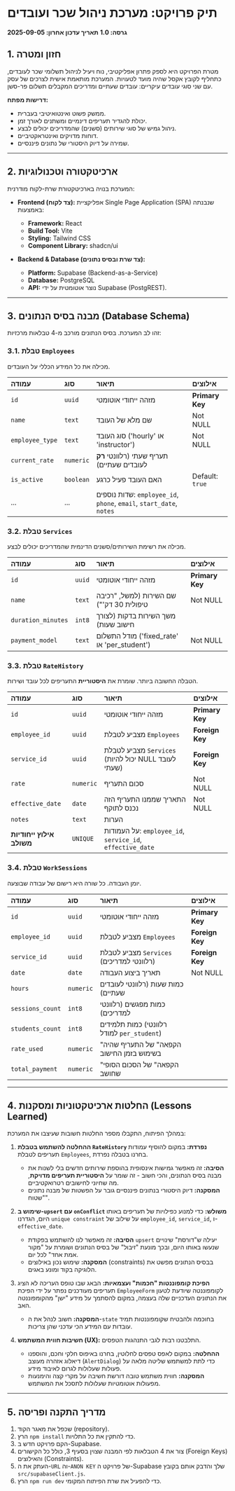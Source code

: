 # תיק פרויקט: מערכת ניהול שכר ועובדים

**גרסה: 1.0**
**תאריך עדכון אחרון: 2025-09-05**

## 1. חזון ומטרה

מטרת הפרויקט היא לספק פתרון אפליקטיבי, נוח ויעיל לניהול תשלומי שכר לעובדים, כתחליף לקובץ אקסל שהיה מועד לטעויות. המערכת מותאמת אישית לצרכים של עסק עם שני סוגי עובדים עיקריים: עובדים שעתיים ומדריכים המקבלים תשלום פר-סשן.

**דרישות מפתח:**
- ממשק פשוט ואינטואיטיבי בעברית.
- יכולת להגדיר תעריפים דינמיים ומשתנים לאורך זמן.
- ניהול גמיש של סוגי שירותים (סשנים) שהמדריכים יכולים לבצע.
- דוחות מדויקים ואינטראקטיביים.
- שמירה על דיוק היסטורי של נתונים פיננסיים.

---

## 2. ארכיטקטורה וטכנולוגיות

המערכת בנויה בארכיטקטורת שרת-לקוח מודרנית:

*   **Frontend (צד לקוח):** אפליקציית Single Page Application (SPA) שנבנתה באמצעות:
    *   **Framework:** React
    *   **Build Tool:** Vite
    *   **Styling:** Tailwind CSS
    *   **Component Library:** shadcn/ui

*   **Backend & Database (צד שרת ובסיס נתונים):**
    *   **Platform:** Supabase (Backend-as-a-Service)
    *   **Database:** PostgreSQL
    *   **API:** נוצר אוטומטית על ידי Supabase (PostgREST).

---

## 3. מבנה בסיס הנתונים (Database Schema)

זהו לב המערכת. בסיס הנתונים מורכב מ-4 טבלאות מרכזיות:

### 3.1. טבלת `Employees`
מכילה את כל המידע הכללי על העובדים.

| עמודה | סוג | תיאור | אילוצים |
| :--- | :--- | :--- | :--- |
| `id` | `uuid` | מזהה ייחודי אוטומטי | **Primary Key** |
| `name` | `text` | שם מלא של העובד | Not NULL |
| `employee_type`| `text` | סוג העובד ('hourly' או 'instructor') | Not NULL |
| `current_rate` | `numeric` | תעריף שעתי (רלוונטי **רק** לעובדים שעתיים) | |
| `is_active` | `boolean`| האם העובד פעיל כרגע | Default: `true` |
| ... | ... | שדות נוספים: `employee_id`, `phone`, `email`, `start_date`, `notes` | |

### 3.2. טבלת `Services`
מכילה את רשימת השירותים/סשנים הדינמית שהמדריכים יכולים לבצע.

| עמודה | סוג | תיאור | אילוצים |
| :--- | :--- | :--- | :--- |
| `id` | `uuid` | מזהה ייחודי אוטומטי | **Primary Key** |
| `name` | `text` | שם השירות (למשל, "רכיבה טיפולית 30 דק'") | Not NULL |
| `duration_minutes`| `int8`| משך השירות בדקות (לצורך חישוב שעות) | |
| `payment_model` | `text` | מודל התשלום ('fixed_rate' או 'per_student') | Not NULL |

### 3.3. טבלת `RateHistory`
הטבלה החשובה ביותר. שומרת את **היסטוריית** התעריפים לכל עובד ושירות.

| עמודה | סוג | תיאור | אילוצים |
| :--- | :--- | :--- | :--- |
| `id` | `uuid` | מזהה ייחודי אוטומטי | **Primary Key** |
| `employee_id` | `uuid` | מצביע לטבלת `Employees` | **Foreign Key** |
| `service_id` | `uuid` | מצביע לטבלת `Services` (יכול להיות NULL לעובד שעתי) | **Foreign Key** |
| `rate` | `numeric` | סכום התעריף | Not NULL |
| `effective_date`| `date` | התאריך שממנו התעריף הזה נכנס לתוקף | Not NULL |
| `notes` | `text` | הערות | |
| **אילוץ ייחודיות משולב** | `UNIQUE` | על העמודות: `employee_id`, `service_id`, `effective_date` | |

### 3.4. טבלת `WorkSessions`
יומן העבודה. כל שורה היא רישום של עבודה שבוצעה.

| עמודה | סוג | תיאור | אילוצים |
| :--- | :--- | :--- | :--- |
| `id` | `uuid` | מזהה ייחודי אוטומטי | **Primary Key** |
| `employee_id` | `uuid` | מצביע לטבלת `Employees` | **Foreign Key** |
| `service_id` | `uuid` | מצביע לטבלת `Services` (רלוונטי למדריכים) | **Foreign Key** |
| `date` | `date` | תאריך ביצוע העבודה | Not NULL |
| `hours` | `numeric` | כמות שעות (רלוונטי לעובדים שעתיים) | |
| `sessions_count`| `int8` | כמות מפגשים (רלוונטי למדריכים) | |
| `students_count`| `int8` | כמות תלמידים (רלוונטי למודל `per_student`) | |
| `rate_used` | `numeric`| "הקפאה" של התעריף שהיה בשימוש בזמן החישוב | |
| `total_payment`| `numeric`| "הקפאה" של הסכום הסופי שחושב | |

---

## 4. החלטות ארכיטקטוניות ומסקנות (Lessons Learned)

במהלך הפיתוח, התקבלו מספר החלטות חשובות שעיצבו את המערכת:

1.  **ההחלטה להשתמש בטבלת `RateHistory` נפרדת:** במקום להוסיף עמודות תעריפים לטבלת `Employees`, בחרנו בטבלה נפרדת.
    *   **הסיבה:** זה מאפשר גמישות אינסופית בהוספת שירותים חדשים בלי לשנות את מבנה בסיס הנתונים, והכי חשוב - זה שומר על **היסטוריית תעריפים מדויקת**, מה שחיוני לחישובים רטרואקטיביים.
    *   **המסקנה:** דיוק היסטורי בנתונים פיננסיים גובר על הפשטות של מבנה נתונים "שטוח".

2.  **שימוש ב-`upsert` עם `onConflict` משולש:** כדי למנוע כפילויות של תעריפים באותו היום, הגדרנו `unique constraint` על שילוב של `employee_id`, `service_id`, ו-`effective_date`.
    *   **הסיבה:** זה מאפשר לנו להשתמש בפקודת `upsert` יעילה ש"דורסת" שינויים שנעשו באותו היום, ובכך מונעת "זיבול" של בסיס הנתונים ושומרת על "מקור אמת אחד" לכל יום.
    *   **המסקנה:** שימוש נכון באילוצים (constraints) בבסיס הנתונים מפשט את הלוגיקה בקוד ומונע באגים.

3.  **הפיכת קומפוננטות "חכמות" ועצמאיות:** הבאג שבו טופס העריכה לא הציג תעריפים מעודכנים נפתר על ידי הפיכת `EmployeeForm` לקומפוננטה שיודעת לטעון את הנתונים העדכניים שלה בעצמה, במקום להסתמך על מידע "ישן" מהקומפוננטה האב.
    *   **המסקנה:** חשוב לנהל את ה-`state` בחוכמה ולהבטיח שקומפוננטות תמיד עובדות עם המידע הכי עדכני שהן צריכות.

4.  **חשיבות חווית המשתמש (UX):** התלבטנו רבות לגבי התנהגות הטפסים.
    *   **ההחלטה:** במקום לאפס טפסים לחלוטין, בחרנו באיפוס חלקי וחכם, והוספנו דיאלוג אזהרה מעוצב (`AlertDialog`) כדי לתת למשתמש שליטה מלאה על פעולות שעלולות לגרום לאיבוד מידע.
    *   **המסקנה:** חווית משתמש טובה דורשת חשיבה על מקרי קצה והימנעות מפעולות אוטומטיות שעלולות לתסכל את המשתמש.

---

## 5. מדריך התקנה ופריסה

1.  שכפל את מאגר הקוד (repository).
2.  הרץ `npm install` כדי להתקין את כל התלויות.
3.  הקם פרויקט חדש ב-Supabase.
4.  צור את 4 הטבלאות לפי המבנה שצוין בסעיף 3, כולל כל הקישורים (Foreign Keys) והאילוצים (Constraints).
5.  העתק את ה-`URL` וה-`ANON KEY` של פרויקט ה-Supabase שלך והדבק אותם בקובץ `src/supabaseClient.js`.
6.  הרץ `npm run dev` כדי להפעיל את שרת הפיתוח המקומי.
